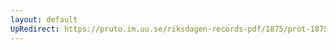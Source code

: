 ```yaml
---
layout: default
UpRedirect: https://pruto.im.uu.se/riksdagen-records-pdf/1875/prot-1875--fk--014/prot-1875--fk--014_001.pdf
---
```

